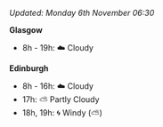 *Updated: Monday 6th November 06:30*

**Glasgow**

* 8h - 19h: :cloud: Cloudy

**Edinburgh**

* 8h - 16h: :cloud: Cloudy
* 17h: :partly_sunny: Partly Cloudy
* 18h, 19h: :cyclone: Windy (:partly_sunny:)
